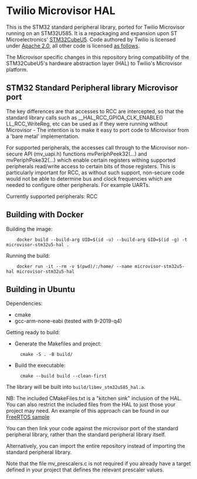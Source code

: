 # Twilio Microvisor HAL 


This is the STM32 standard peripheral library, ported for Twilio Microvisor running on an STM32U585.
It is a repackaging and expansion upon ST Microelectronics' [STM32CubeU5](https://github.com/STMicroelectronics/STM32CubeU5).
Code authored by Twilio is licensed under [Apache 2.0](LICENSE), all other code is licensed [as follows](LICENSE-STM32CubeU5.md).

The Microvisor specific changes in this repository bring compatibility of the STM32CubeU5's
hardware abstraction layer (HAL) to Twilio's Microvisor platform.

## STM32 Standard Peripheral library Microvisor port

The key differences are that accesses to RCC are intercepted, so that the standard library calls such
as __HAL_RCC_GPIOA_CLK_ENABLE() LL_RCC_WriteReg, etc can be used as if they were running without
Microvisor - The intention is to make it easy to port code to Microvisor from a 'bare metal' implementation.

For supported peripherals, the accesses call through to the Microvisor non-secure API (mv_uapi.h) functions
mvPeriphPeek32(...) and mvPeriphPoke32(...) which enable certain registers withing supported peripherals
read/write access to certain bits of those registers. This is particularly important for RCC, as without
such support, non-secure code would not be able to determine bus and clock frequencies which are needed
to configure other peripherals. For example UARTs.

Currently supported peripherals:
RCC

## Building with Docker

Building the image:

        docker build --build-arg UID=$(id -u) --build-arg GID=$(id -g) -t microvisor-stm32u5-hal .

Running the build:

        docker run -it --rm -v $(pwd)/:/home/ --name microvisor-stm32u5-hal microvisor-stm32u5-hal

## Building in Ubuntu

Dependencies:

- cmake
- gcc-arm-none-eabi (tested with 9-2019-q4)

Getting ready to build:

- Generate the Makefiles and project:

        cmake -S . -B build/

- Build the executable:

        cmake --build build --clean-first

The library will be built into `build/libmv_stm32u585_hal.a`.

NB: The included CMakeFiles.txt is a "kitchen sink" inclusion of the HAL.  You can also restrict the included
files from the HAL to just those your project may need.  An example of this approach can be found in our
[FreeRTOS sample](https://github.com/twilio/twilio-microvisor-freertos/)

You can then link your code against the microvisor port of the standard peripheral library, rather
than the standard peripheral library itself.

Alternatively, you can import the entire repository instead of importing the standard peripheral library.

Note that the file mv_prescalers.c is not required if you already have a target defined in your project
that defines the relevant prescaler values.

